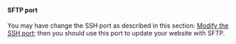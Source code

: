 #### SFTP port

You may have change the SSH port as described in this section: [Modify the SSH port](https://yunohost.org/en/security#modify-the-ssh-port); then you should use this port to update your website with SFTP.

